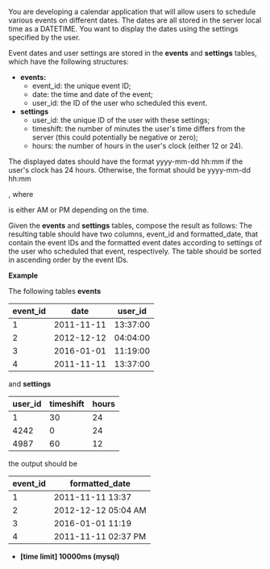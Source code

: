You are developing a calendar application that will allow users to schedule various events on different dates. The dates are all stored in the server local time as a DATETIME. You want to display the dates using the settings specified by the user.

Event dates and user settings are stored in the __events__ and __settings__ tables, which have the following structures:

* __events:__
  + event_id: the unique event ID;
  + date: the time and date of the event;
  + user_id: the ID of the user who scheduled this event.
* __settings__
  + user_id: the unique ID of the user with these settings;
  + timeshift: the number of minutes the user's time differs from the server (this could potentially be negative or zero);
  + hours: the number of hours in the user's clock (either 12 or 24).
  
The displayed dates should have the format yyyy-mm-dd hh:mm if the user's clock has 24 hours. Otherwise, the format should be yyyy-mm-dd hh:mm <p>, where <p> is either AM or PM depending on the time.

Given the __events__ and __settings__ tables, compose the result as follows: The resulting table should have two columns, event_id and formatted_date, that contain the event IDs and the formatted event dates according to settings of the user who scheduled that event, respectively. The table should be sorted in ascending order by the event IDs.

__Example__

The following tables __events__

|event_id|	date	|user_id|
|---|---|---|
|1|	2011-11-11| 13:37:00	|4242|
|2|	2012-12-12| 04:04:00|	4987|
|3|	2016-01-01| 11:19:00	|4242|
|4|	2011-11-11| 13:37:00|	4987|

and __settings__

|user_id|	timeshift|	hours|
|---|---|---|
|1	|30	|24|
|4242|	0|	24|
|4987	|60	|12|

the output should be

|event_id|	formatted_date|
|---|---|
|1|	2011-11-11 13:37|
|2|	2012-12-12 05:04 AM|
|3|	2016-01-01 11:19|
|4|	2011-11-11 02:37 PM|

* __[time limit] 10000ms (mysql)__
